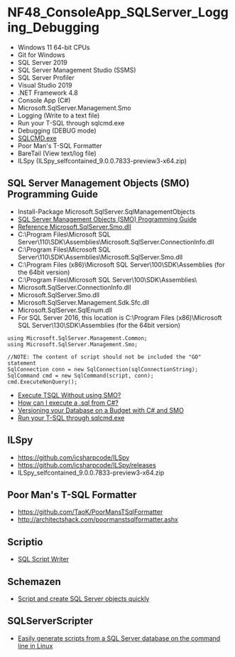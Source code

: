 # NF48_ConsoleApp_SQLServer_Logging_Debugging
+ Windows 11 64-bit CPUs
+ Git for Windows
+ SQL Server 2019
+ SQL Server Management Studio (SSMS)
+ SQL Server Profiler
+ Visual Studio 2019
+ .NET Framework 4.8
+ Console App (C#)
+ Microsoft.SqlServer.Management.Smo
+ Logging (Write to a text file)
+ Run your T-SQL through sqlcmd.exe
+ Debugging (DEBUG mode)
+ [SQLCMD.exe](https://learn.microsoft.com/en-us/sql/tools/sqlcmd/sqlcmd-utility)
+ Poor Man's T-SQL Formatter
+ BareTail (View text/log file)
+ ILSpy (ILSpy_selfcontained_9.0.0.7833-preview3-x64.zip)

## SQL Server Management Objects (SMO) Programming Guide
+ Install-Package Microsoft.SqlServer.SqlManagementObjects
+ [SQL Server Management Objects (SMO) Programming Guide](https://learn.microsoft.com/en-us/sql/relational-databases/server-management-objects-smo/sql-server-management-objects-smo-programming-guide)
+ [Reference Microsoft.SqlServer.Smo.dll](https://stackoverflow.com/questions/6453415/reference-microsoft-sqlserver-smo-dll)
+ C:\Program Files\Microsoft SQL Server\110\SDK\Assemblies\Microsoft.SqlServer.ConnectionInfo.dll
+ C:\Program Files\Microsoft SQL Server\110\SDK\Assemblies\Microsoft.SqlServer.Smo.dll
+ C:\Program Files (x86)\Microsoft SQL Server\100\SDK\Assemblies (for the 64bit version)
+ C:\Program Files\Microsoft SQL Server\100\SDK\Assemblies\
+ Microsoft.SqlServer.ConnectionInfo.dll
+ Microsoft.SqlServer.Smo.dll
+ Microsoft.SqlServer.Management.Sdk.Sfc.dll
+ Microsoft.SqlServer.SqlEnum.dll
+ For SQL Server 2016, this location is C:\Program Files (x86)\Microsoft SQL Server\130\SDK\Assemblies (for the 64bit version)
```
using Microsoft.SqlServer.Management.Common;
using Microsoft.SqlServer.Management.Smo;

//NOTE: The content of script should not be included the "GO" statement
SqlConnection conn = new SqlConnection(sqlConnectionString);
SqlCommand cmd = new SqlCommand(script, conn);
cmd.ExecuteNonQuery();
```
+ [Execute TSQL Without using SMO?](https://stackoverflow.com/questions/8073170/execute-tsql-without-using-smo)
+ [How can I execute a .sql from C#?](https://stackoverflow.com/questions/1449646/how-can-i-execute-a-sql-from-c)
+ [Versioning your Database on a Budget with C# and SMO](https://www.codeproject.com/Tips/639743/Versioning-your-Database-on-a-Budget-with-Csharp-a)
+ [Run your T-SQL through sqlcmd.exe](https://bitmugger.blogspot.com/2008_04_01_archive.html)

## ILSpy
+ https://github.com/icsharpcode/ILSpy
+ https://github.com/icsharpcode/ILSpy/releases
+ ILSpy_selfcontained_9.0.0.7833-preview3-x64.zip

## Poor Man's T-SQL Formatter
+ https://github.com/TaoK/PoorMansTSqlFormatter
+ http://architectshack.com/poormanstsqlformatter.ashx

## Scriptio
+ [SQL Script Writer](https://github.com/fredatgithub/Scriptio)

## Schemazen
+ [Script and create SQL Server objects quickly](https://github.com/sethreno/schemazen)

## SQLServerScripter
+ [Easily generate scripts from a SQL Server database on the command line in Linux](https://github.com/mkurz/SQLServerScripter)

